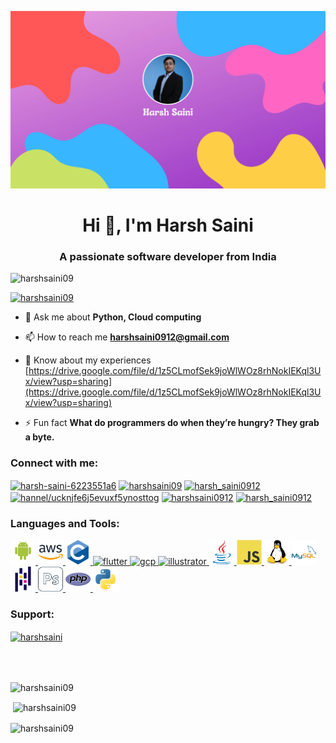 ![logo](https://github.com/harshsaini09/harshsaini09/blob/main/Harsh_profile_art.png)
<h1 align="center">Hi 👋, I'm Harsh Saini</h1>
<h3 align="center">A passionate software developer from India</h3>

<p align="left"> <img src="https://komarev.com/ghpvc/?username=harshsaini09&label=Profile%20views&color=0e75b6&style=flat" alt="harshsaini09" /> </p>

<p align="left"> <a href="https://github.com/ryo-ma/github-profile-trophy"><img src="https://github-profile-trophy.vercel.app/?username=harshsaini09" alt="harshsaini09" /></a> </p>

- 💬 Ask me about **Python, Cloud computing**

- 📫 How to reach me **harshsaini0912@gmail.com**

- 📄 Know about my experiences [https://drive.google.com/file/d/1z5CLmofSek9joWlWOz8rhNokIEKql3Ux/view?usp=sharing](https://drive.google.com/file/d/1z5CLmofSek9joWlWOz8rhNokIEKql3Ux/view?usp=sharing)

- ⚡ Fun fact **What do programmers do when they’re hungry? They grab a byte.**

<h3 align="left">Connect with me:</h3>
<p align="left">
<a href="https://linkedin.com/in/harsh-saini-6223551a6" target="blank"><img align="center" src="https://raw.githubusercontent.com/rahuldkjain/github-profile-readme-generator/master/src/images/icons/Social/linked-in-alt.svg" alt="harsh-saini-6223551a6" height="30" width="40" /></a>
<a href="https://kaggle.com/harshsaini09" target="blank"><img align="center" src="https://raw.githubusercontent.com/rahuldkjain/github-profile-readme-generator/master/src/images/icons/Social/kaggle.svg" alt="harshsaini09" height="30" width="40" /></a>
<a href="https://instagram.com/harsh_saini0912" target="blank"><img align="center" src="https://raw.githubusercontent.com/rahuldkjain/github-profile-readme-generator/master/src/images/icons/Social/instagram.svg" alt="harsh_saini0912" height="30" width="40" /></a>
<a href="https://www.youtube.com/c/hannel/ucknjfe6j5evuxf5ynosttog" target="blank"><img align="center" src="https://raw.githubusercontent.com/rahuldkjain/github-profile-readme-generator/master/src/images/icons/Social/youtube.svg" alt="hannel/ucknjfe6j5evuxf5ynosttog" height="30" width="40" /></a>
<a href="https://www.hackerrank.com/harshsaini0912" target="blank"><img align="center" src="https://raw.githubusercontent.com/rahuldkjain/github-profile-readme-generator/master/src/images/icons/Social/hackerrank.svg" alt="harshsaini0912" height="30" width="40" /></a>
<a href="https://www.leetcode.com/harsh_saini0912" target="blank"><img align="center" src="https://raw.githubusercontent.com/rahuldkjain/github-profile-readme-generator/master/src/images/icons/Social/leet-code.svg" alt="harsh_saini0912" height="30" width="40" /></a>
</p>

<h3 align="left">Languages and Tools:</h3>
<p align="left"> <a href="https://developer.android.com" target="_blank" rel="noreferrer"> <img src="https://raw.githubusercontent.com/devicons/devicon/master/icons/android/android-original-wordmark.svg" alt="android" width="40" height="40"/> </a> <a href="https://aws.amazon.com" target="_blank" rel="noreferrer"> <img src="https://raw.githubusercontent.com/devicons/devicon/master/icons/amazonwebservices/amazonwebservices-original-wordmark.svg" alt="aws" width="40" height="40"/> </a> <a href="https://www.cprogramming.com/" target="_blank" rel="noreferrer"> <img src="https://raw.githubusercontent.com/devicons/devicon/master/icons/c/c-original.svg" alt="c" width="40" height="40"/> </a> <a href="https://flutter.dev" target="_blank" rel="noreferrer"> <img src="https://www.vectorlogo.zone/logos/flutterio/flutterio-icon.svg" alt="flutter" width="40" height="40"/> </a> <a href="https://cloud.google.com" target="_blank" rel="noreferrer"> <img src="https://www.vectorlogo.zone/logos/google_cloud/google_cloud-icon.svg" alt="gcp" width="40" height="40"/> </a> <a href="https://www.adobe.com/in/products/illustrator.html" target="_blank" rel="noreferrer"> <img src="https://www.vectorlogo.zone/logos/adobe_illustrator/adobe_illustrator-icon.svg" alt="illustrator" width="40" height="40"/> </a> <a href="https://www.java.com" target="_blank" rel="noreferrer"> <img src="https://raw.githubusercontent.com/devicons/devicon/master/icons/java/java-original.svg" alt="java" width="40" height="40"/> </a> <a href="https://developer.mozilla.org/en-US/docs/Web/JavaScript" target="_blank" rel="noreferrer"> <img src="https://raw.githubusercontent.com/devicons/devicon/master/icons/javascript/javascript-original.svg" alt="javascript" width="40" height="40"/> </a> <a href="https://www.linux.org/" target="_blank" rel="noreferrer"> <img src="https://raw.githubusercontent.com/devicons/devicon/master/icons/linux/linux-original.svg" alt="linux" width="40" height="40"/> </a> <a href="https://www.mysql.com/" target="_blank" rel="noreferrer"> <img src="https://raw.githubusercontent.com/devicons/devicon/master/icons/mysql/mysql-original-wordmark.svg" alt="mysql" width="40" height="40"/> </a> <a href="https://pandas.pydata.org/" target="_blank" rel="noreferrer"> <img src="https://raw.githubusercontent.com/devicons/devicon/2ae2a900d2f041da66e950e4d48052658d850630/icons/pandas/pandas-original.svg" alt="pandas" width="40" height="40"/> </a> <a href="https://www.photoshop.com/en" target="_blank" rel="noreferrer"> <img src="https://raw.githubusercontent.com/devicons/devicon/master/icons/photoshop/photoshop-line.svg" alt="photoshop" width="40" height="40"/> </a> <a href="https://www.php.net" target="_blank" rel="noreferrer"> <img src="https://raw.githubusercontent.com/devicons/devicon/master/icons/php/php-original.svg" alt="php" width="40" height="40"/> </a> <a href="https://www.python.org" target="_blank" rel="noreferrer"> <img src="https://raw.githubusercontent.com/devicons/devicon/master/icons/python/python-original.svg" alt="python" width="40" height="40"/> </a> </p>

<h3 align="left">Support:</h3>
<div>
<p><a href="https://www.buymeacoffee.com/harshsaini"> <img align="center" src="https://cdn.buymeacoffee.com/buttons/v2/default-yellow.png" height="50" width="210" alt="harshsaini" /></a></p><br><br>

<p><img align="center" src="https://github-readme-stats.vercel.app/api/top-langs?username=harshsaini09&show_icons=true&locale=en&layout=compact" alt="harshsaini09" /></p>

<p>&nbsp;<img align="center" src="https://github-readme-stats.vercel.app/api?username=harshsaini09&show_icons=true&locale=en" alt="harshsaini09" /></p>

<p><img align="center" src="https://github-readme-streak-stats.herokuapp.com/?user=harshsaini09&" alt="harshsaini09" /></p>
</div>
